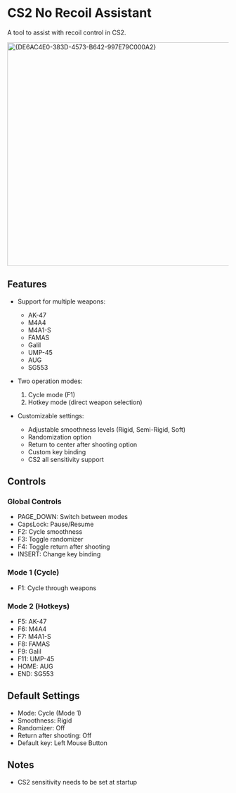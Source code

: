 # CS2 No Recoil Assistant

A tool to assist with recoil control in CS2.

<img width="973" height="508" alt="{DE6AC4E0-383D-4573-B642-997E79C000A2}" src="https://github.com/user-attachments/assets/10ebf6aa-44e0-461c-823a-c02cff7dbb69" />


## Features

- Support for multiple weapons:
  - AK-47
  - M4A4
  - M4A1-S
  - FAMAS
  - Galil
  - UMP-45
  - AUG
  - SG553

- Two operation modes:
  1. Cycle mode (F1)
  2. Hotkey mode (direct weapon selection)

- Customizable settings:
  - Adjustable smoothness levels (Rigid, Semi-Rigid, Soft)
  - Randomization option
  - Return to center after shooting option
  - Custom key binding
  - CS2 all sensitivity support

## Controls

### Global Controls
- PAGE_DOWN: Switch between modes
- CapsLock: Pause/Resume
- F2: Cycle smoothness
- F3: Toggle randomizer
- F4: Toggle return after shooting
- INSERT: Change key binding

### Mode 1 (Cycle)
- F1: Cycle through weapons

### Mode 2 (Hotkeys)
- F5: AK-47
- F6: M4A4
- F7: M4A1-S
- F8: FAMAS
- F9: Galil
- F11: UMP-45
- HOME: AUG
- END: SG553

## Default Settings
- Mode: Cycle (Mode 1)
- Smoothness: Rigid
- Randomizer: Off
- Return after shooting: Off
- Default key: Left Mouse Button

## Notes
- CS2 sensitivity needs to be set at startup


